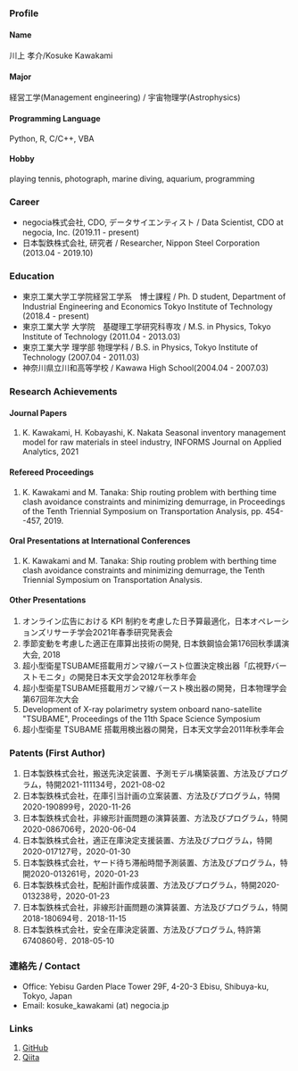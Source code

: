 ### Profile
#### Name
川上 孝介/Kosuke Kawakami

#### Major
経営工学(Management engineering) / 宇宙物理学(Astrophysics)

#### Programming Language
Python, R, C/C++, VBA

#### Hobby
playing tennis, photograph, marine diving, aquarium, programming

### Career
- negocia株式会社, CDO, データサイエンティスト / Data Scientist, CDO at negocia, Inc. (2019.11 - present)
- 日本製鉄株式会社, 研究者 / Researcher, Nippon Steel Corporation (2013.04 - 2019.10)

### Education
- 東京工業大学工学院経営工学系　博士課程 / Ph. D student, Department of Industrial Engineering and Economics Tokyo Institute of Technology (2018.4 - present)
- 東京工業大学 大学院　基礎理工学研究科専攻 / M.S. in Physics, Tokyo Institute of Technology (2011.04 - 2013.03)
- 東京工業大学 理学部 物理学科 / B.S. in Physics, Tokyo Institute of Technology (2007.04 - 2011.03)
- 神奈川県立川和高等学校 / Kawawa High School(2004.04 - 2007.03)

### Research Achievements

#### Journal Papers
1. K. Kawakami, H. Kobayashi, K. Nakata
	Seasonal inventory management model for raw materials in steel industry, INFORMS Journal on Applied Analytics, 2021

#### Refereed Proceedings
1. K. Kawakami and M. Tanaka:
   Ship routing problem with berthing time clash avoidance constraints and minimizing demurrage, in Proceedings of the Tenth Triennial Symposium on Transportation Analysis, pp. 454--457, 2019.

#### Oral Presentations at International Conferences
1. K. Kawakami and M. Tanaka:
   Ship routing problem with berthing time clash avoidance constraints and minimizing demurrage, the Tenth Triennial Symposium on Transportation Analysis.

#### Other Presentations
1. オンライン広告における KPI 制約を考慮した日予算最適化，日本オペレーションズリサーチ学会2021年春季研究発表会
1. 季節変動を考慮した適正在庫算出技術の開発, 日本鉄鋼協会第176回秋季講演大会, 2018
1. 超小型衛星TSUBAME搭載用ガンマ線バースト位置決定検出器「広視野バーストモニタ」の開発日本天文学会2012年秋季年会
1. 超小型衛星TSUBAME搭載用ガンマ線バースト検出器の開発，日本物理学会第67回年次大会
1. Development of X-ray polarimetry system onboard nano-satellite "TSUBAME", Proceedings of the 11th Space Science Symposium
1. 超小型衛星 TSUBAME 搭載用検出器の開発，日本天文学会2011年秋季年会

### Patents (First Author)
1. 日本製鉄株式会社，搬送先決定装置、予測モデル構築装置、方法及びプログラム，特開2021-111134号，2021-08-02
1. 日本製鉄株式会社，在庫引当計画の立案装置、方法及びプログラム，特開2020-190899号，2020-11-26 
1. 日本製鉄株式会社，非線形計画問題の演算装置、方法及びプログラム，特開2020-086706号，2020-06-04 
1. 日本製鉄株式会社，適正在庫決定支援装置、方法及びプログラム，特開2020-017127号，2020-01-30 
1. 日本製鉄株式会社，ヤード待ち滞船時間予測装置、方法及びプログラム，特開2020-013261号，2020-01-23
1. 日本製鉄株式会社，配船計画作成装置、方法及びプログラム，特開2020-013238号，2020-01-23
1. 日本製鉄株式会社，非線形計画問題の演算装置、方法及びプログラム，特開2018-180694号．2018-11-15
1. 日本製鉄株式会社，安全在庫決定装置、方法及びプログラム, 特許第6740860号．2018-05-10



### 連絡先 / Contact
- Office: Yebisu Garden Place Tower 29F, 4-20-3 Ebisu, Shibuya-ku, Tokyo, Japan
- Email: kosuke_kawakami (at) negocia.jp

### Links
1. [GitHub](https://github.com/k-kawakami213)
1. [Qiita](https://github.com/k-kawakami213)
